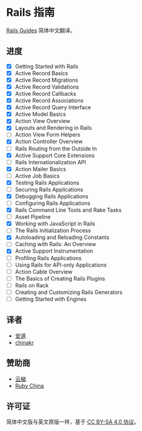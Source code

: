 # Rails 指南

[Rails Guides](http://guides.rubyonrails.org/) 简体中文翻译。

## 进度

- [x] Getting Started with Rails
- [x] Active Record Basics
- [x] Active Record Migrations
- [x] Active Record Validations
- [x] Active Record Callbacks
- [x] Active Record Associations
- [x] Active Record Query Interface
- [x] Active Model Basics
- [x] Action View Overview
- [x] Layouts and Rendering in Rails
- [ ] Action View Form Helpers
- [x] Action Controller Overview
- [ ] Rails Routing from the Outside In
- [x] Active Support Core Extensions
- [ ] Rails Internationalization API
- [x] Action Mailer Basics
- [ ] Active Job Basics
- [x] Testing Rails Applications
- [ ] Securing Rails Applications
- [x] Debugging Rails Applications
- [ ] Configuring Rails Applications
- [x] Rails Command Line Tools and Rake Tasks
- [ ] Asset Pipeline
- [x] Working with JavaScript in Rails
- [ ] The Rails Initialization Process
- [x] Autoloading and Reloading Constants
- [ ] Caching with Rails: An Overview
- [x] Active Support Instrumentation
- [ ] Profiling Rails Applications
- [ ] Using Rails for API-only Applications
- [ ] Action Cable Overview
- [ ] The Basics of Creating Rails Plugins
- [ ] Rails on Rack
- [ ] Creating and Customizing Rails Generators
- [ ] Getting Started with Engines

## 译者

- [安道](http://about.ac)
- [chinakr](https://github.com/chinakr)

## 赞助商

- [云梯](https://www.ytruby.com)
- [Ruby China](https://ruby-china.org)

## 许可证

简体中文版与英文原版一样，基于 [CC BY-SA 4.0 协议](https://creativecommons.org/licenses/by-sa/4.0/deed.zh)。
